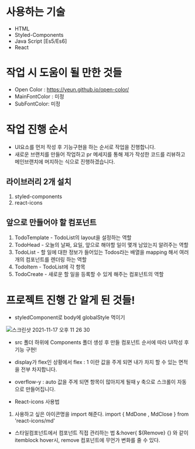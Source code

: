 # 사용하는 기술

- HTML
- Styled-Components
- Java Script [Es5/Es6]
- React

# 작업 시 도움이 될 만한 것들

- Open Color : https://yeun.github.io/open-color/
- MainFontColor : 미정
- SubFontColor: 미정

# 작업 진행 순서

- UI요소를 먼저 작성 후 기능구현을 하는 순서로 작업을 진행합니다.
- 새로운 브랜치를 만들어 작업하고 pr 메세지를 통해 제가 작성한 코드를 리뷰하고 메인브랜치에 머지하는 식으로 진행하겠습니다.

## 라이브러리 2개 설치

1.  styled-components
2.  react-icons

## 앞으로 만들어야 할 컴포넌트

1.  TodoTemplate - TodoList의 layout을 설정하는 역할
2.  TodoHead - 오늘의 날짜, 요일, 앞으로 해야할 일이 몇개 남았는지 알려주는 역할
3.  TodoList - 할 일에 대한 정보가 들어있는 Todos라는 배열을 mapping 해서 여러개의 컴포넌트를 렌더링 하는 역할
4.  TodoItem - TodoList에 각 항목
5.  TodoCreate - 새로운 할 일을 등록할 수 있게 해주는 컴포넌트의 역할

# 프로젝트 진행 간 알게 된 것들!

- styledComponent로 body에 globalStyle 먹이기

![스크린샷 2021-11-17 오후 11 26 30](https://user-images.githubusercontent.com/89136968/142218952-0cf4c539-9345-4421-9b87-e1ebc27839b1.png)

- src 폴더 하위에 Components 폴더 생성 후 만들 컴포넌트 순서에 따라 UI작성 후 기능 구현!

- display가 flex인 상황에서 flex : 1 이란 값을 주게 되면 내가 차지 할 수 있는 면적을 전부 차지합니다.

- overflow-y : auto 값을 주게 되면 항목이 많아지게 될때 y 축으로 스크롤이 자동으로 만들어집니다.

- React-icons 사용법

1. 사용하고 싶은 아이콘명을 import 해준다. import { MdDone , MdClose } from 'react-icons/md'

- 스타일컴포넌트에서 컴포넌트 직접 관리하는 법
  &:hover{
  ${Remove} {} 와 같이 itemblock hover시, remove 컴포넌트에 무언가 변화를 줄 수 있다.
